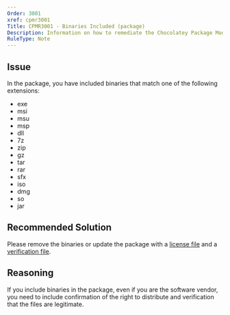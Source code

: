 ```yaml
---
Order: 3001
xref: cpmr3001
Title: CPMR3001 - Binaries Included (package)
Description: Information on how to remediate the Chocolatey Package Moderation Rule 3001
RuleType: Note
---
```


## Issue

In the package, you have included binaries that match one of the following extensions:

* exe
* msi
* msu
* msp
* dll
* 7z
* zip
* gz
* tar
* rar
* sfx
* iso
* dmg
* so
* jar

## Recommended Solution

Please remove the binaries or update the package with a [license file](xref:cpmr0005) and a [verification file](xref:cpmr0006).

## Reasoning

If you include binaries in the package, even if you are the software vendor, you need to include confirmation of the right to distribute and verification that the files are legitimate.